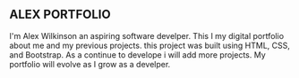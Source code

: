 ## ALEX PORTFOLIO

I'm Alex Wilkinson an aspiring software develper. This I my digital portfolio about me and my previous projects. this project was built using HTML, CSS, and Bootstrap. As a continue to develope i will add more projects. My portfolio will evolve as I grow as a develper.
